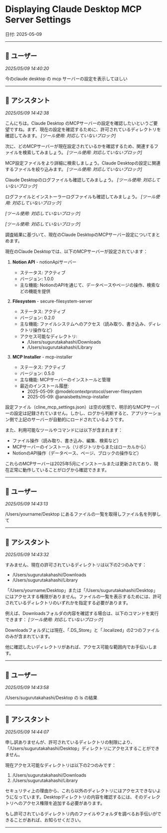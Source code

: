 # Displaying Claude Desktop MCP Server Settings

日付: 2025-05-09

---

## 👤 ユーザー
*2025/05/09 14:40:20*

今のclaude desktop の mcp サーバーの設定を表示してほしい

---

## 🤖 アシスタント
*2025/05/09 14:42:38*

こんにちは。Claude Desktop のMCPサーバーの設定を確認したいというご要望ですね。まず、現在の設定を確認するために、許可されているディレクトリを確認してみます。
*[ツール使用: 対応していないブロック]*



次に、どのMCPサーバーが現在設定されているかを確認するため、関連するファイルを検索してみましょう。
*[ツール使用: 対応していないブロック]*



MCP設定ファイルをより詳細に検索しましょう。Claude Desktopの設定に関連するファイルを絞り込みます。
*[ツール使用: 対応していないブロック]*



Claude Desktopのログファイルも確認してみましょう。
*[ツール使用: 対応していないブロック]*



ログファイルとインストーラーログファイルも確認してみましょう。
*[ツール使用: 対応していないブロック]*


*[ツール使用: 対応していないブロック]*


*[ツール使用: 対応していないブロック]*



調査結果に基づいて、現在のClaude DesktopのMCPサーバー設定についてまとめます。

現在のClaude Desktopでは、以下のMCPサーバーが設定されています：

1. **Notion API** - notionApiサーバー
   - ステータス: アクティブ
   - バージョン: 1.0.0
   - 主な機能: NotionのAPIを通じて、データベースやページの操作、検索などの機能を提供

2. **Filesystem** - secure-filesystem-server
   - ステータス: アクティブ
   - バージョン: 0.2.0
   - 主な機能: ファイルシステムへのアクセス（読み取り、書き込み、ディレクトリ操作など）
   - アクセス可能なディレクトリ: 
     - /Users/sugurutakahashi/Downloads
     - /Users/sugurutakahashi/Library

3. **MCP Installer** - mcp-installer
   - ステータス: アクティブ
   - バージョン: 0.5.0
   - 主な機能: MCPサーバーのインストールと管理
   - 最近のインストール履歴:
     - 2025-05-09: @modelcontextprotocol/server-filesystem
     - 2025-05-09: @anaisbetts/mcp-installer

設定ファイル（cline_mcp_settings.json）は空の状態で、明示的なMCPサーバーの設定は記録されていません。しかし、ログから判断すると、アプリケーション側で上記のサーバーが自動的にロードされているようです。

また、利用可能なツールやコマンドには以下が含まれます：
- ファイル操作（読み取り、書き込み、編集、検索など）
- MCPサーバーのインストール（リポジトリからまたはローカルから）
- NotionのAPI操作（データベース、ページ、ブロックの操作など）

これらのMCPサーバーは2025年5月にインストールまたは更新されており、現在正常に動作していることがログから確認できます。

---

## 👤 ユーザー
*2025/05/09 14:43:13*

/Users/yourname/Desktop にあるファイルの一覧を取得しファイル名を列挙して

---

## 🤖 アシスタント
*2025/05/09 14:43:32*

すみません、現在の許可されているディレクトリは以下の2つのみです：
- /Users/sugurutakahashi/Downloads
- /Users/sugurutakahashi/Library

「/Users/yourname/Desktop」または「/Users/sugurutakahashi/Desktop」にはアクセスする権限がありません。ファイルの一覧を表示するためには、許可されているディレクトリのいずれかを指定する必要があります。

例えば、Downloadsフォルダの内容を確認する場合は、以下のコマンドを実行できます：
*[ツール使用: 対応していないブロック]*



Downloadsフォルダには現在、「.DS_Store」と「.localized」の2つのファイルのみが含まれています。

他に確認したいディレクトリがあれば、アクセス可能な範囲内でお手伝いします。

---

## 👤 ユーザー
*2025/05/09 14:43:58*

/Users/sugurutakahashi/Desktop の ls の結果

---

## 🤖 アシスタント
*2025/05/09 14:44:07*

申し訳ありませんが、許可されているディレクトリの制限により、「/Users/sugurutakahashi/Desktop」ディレクトリにアクセスすることができません。

現在アクセス可能なディレクトリは以下の2つのみです：
1. /Users/sugurutakahashi/Downloads
2. /Users/sugurutakahashi/Library

セキュリティ上の理由から、これら以外のディレクトリにはアクセスできないようになっています。Desktopディレクトリの内容を確認するには、そのディレクトリへのアクセス権限を追加する必要があります。

もし許可されているディレクトリ内のファイルやフォルダを調べるお手伝いができることがあれば、お知らせください。

---
